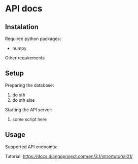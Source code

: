# API docs
## Instalation
Required python packages:
- numpy

Other requirements

## Setup
Preparing the database:
1. do sth
2. do sth else

Starting the API server:
1. some script here

## Usage
Supported API endpoints:

Tutorial:
https://docs.djangoproject.com/en/3.1/intro/tutorial01/